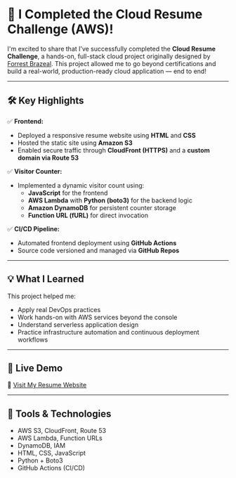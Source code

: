 # 🚀 I Completed the Cloud Resume Challenge (AWS)!

I'm excited to share that I’ve successfully completed the **Cloud Resume Challenge**, a hands-on, full-stack cloud project originally designed by [Forrest Brazeal](https://cloudresumechallenge.dev/). This project allowed me to go beyond certifications and build a real-world, production-ready cloud application — end to end!

---

## 🛠️ Key Highlights

✅ **Frontend:**
- Deployed a responsive resume website using **HTML** and **CSS**
- Hosted the static site using **Amazon S3**
- Enabled secure traffic through **CloudFront (HTTPS)** and a **custom domain via Route 53**

✅ **Visitor Counter:**
- Implemented a dynamic visitor count using:
  - **JavaScript** for the frontend
  - **AWS Lambda** with **Python (boto3)** for the backend logic
  - **Amazon DynamoDB** for persistent counter storage
  - **Function URL (fURL)** for direct invocation

✅ **CI/CD Pipeline:**
- Automated frontend deployment using **GitHub Actions**
- Source code versioned and managed via **GitHub Repos**

---

## 💡 What I Learned

This project helped me:
- Apply real DevOps practices
- Work hands-on with AWS services beyond the console
- Understand serverless application design
- Practice infrastructure automation and continuous deployment workflows

---

## 📎 Live Demo

🔗 [Visit My Resume Website](resume.saajiya.com)

---

## 🧰 Tools & Technologies

- AWS S3, CloudFront, Route 53
- AWS Lambda, Function URLs
- DynamoDB, IAM
- HTML, CSS, JavaScript
- Python + Boto3
- GitHub Actions (CI/CD)
